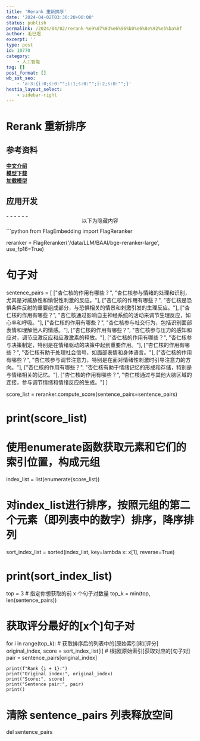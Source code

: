 ```yaml
---
title: 'Rerank 重新排序'
date: '2024-04-02T03:30:20+00:00'
status: publish
permalink: /2024/04/02/rerank-%e9%87%8d%e6%96%b0%e6%8e%92%e5%ba%8f
author: 毛巳煜
excerpt: ''
type: post
id: 10770
category:
    - 人工智能
tag: []
post_format: []
wb_sst_seo:
    - 'a:3:{i:0;s:0:"";i:1;s:0:"";i:2;s:0:"";}'
hestia_layout_select:
    - sidebar-right
---
```

Rerank 重新排序
===========

参考资料
----

**[中文介绍](https://github.com/FlagOpen/FlagEmbedding/blob/master/README_zh.md "中文介绍")**  
**[模型下载](https://huggingface.co/BAAI/bge-reranker-large "模型下载")**  
**[加载模型](https://github.com/FlagOpen/FlagEmbedding/tree/master/examples/reranker#using-flagembedding "加载模型")**

应用开发
----

<div style="overflow:hidden; clear:both; width: 100%; height: 40px; position: relative;">- - - - - -

 <span style="position: absolute;top: 50%;left: 50%; transform: translate(-50%, -50%); background-color: white;">以下为隐藏内容</span> </div> ```python
from FlagEmbedding import FlagReranker

reranker = FlagReranker('/data/LLM/BAAI/bge-reranker-large', use_fp16=True)

# 句子对
sentence_pairs = [
    ["杏仁核的作用有哪些？", "杏仁核参与情绪的处理和识别，尤其是对威胁性和愉悦性刺激的反应。"],
    ["杏仁核的作用有哪些？", "杏仁核是恐惧条件反射的重要组成部分，与恐惧相关的情景和刺激引发的生理反应。"],
    ["杏仁核的作用有哪些？", "杏仁核通过影响自主神经系统的活动来调节生理反应，如心率和呼吸。"],
    ["杏仁核的作用有哪些？", "杏仁核参与社交行为，包括识别面部表情和理解他人的情感。"],
    ["杏仁核的作用有哪些？", "杏仁核参与压力的感知和应对，调节应激反应和应激激素的释放。"],
    ["杏仁核的作用有哪些？", "杏仁核参与决策制定，特别是在情绪驱动的决策中起到重要作用。"],
    ["杏仁核的作用有哪些？", "杏仁核有助于处理社会信号，如面部表情和身体语言。"],
    ["杏仁核的作用有哪些？", "杏仁核参与调节注意力，特别是在面对情绪性刺激时引导注意力的方向。"],
    ["杏仁核的作用有哪些？", "杏仁核有助于情绪记忆的形成和存储，特别是与情绪相关的记忆。"],
    ["杏仁核的作用有哪些？", "杏仁核通过与其他大脑区域的连接，参与调节情绪和情绪反应的生成。"]
]

score_list = reranker.compute_score(sentence_pairs=sentence_pairs)
# print(score_list)

# 使用enumerate函数获取元素和它们的索引位置，构成元组
index_list = list(enumerate(score_list))

# 对index_list进行排序，按照元组的第二个元素（即列表中的数字）排序，降序排列
sort_index_list = sorted(index_list, key=lambda x: x[1], reverse=True)
# print(sort_index_list)

top = 3  # 指定你想获取的前 x 个句子对数量
top_k = min(top, len(sentence_pairs))

# 获取评分最好的[x个]句子对
for i in range(top_k):
    # 获取排序后的列表中的[原始索引]和[评分]
    original_index, score = sort_index_list[i]
    # 根据[原始索引]获取对应的[句子对]
    pair = sentence_pairs[original_index]

    print(f"Rank {i + 1}:")
    print("Original index:", original_index)
    print("Score:", score)
    print("Sentence pair:", pair)
    print()

# 清除 sentence_pairs 列表释放空间
del sentence_pairs


```